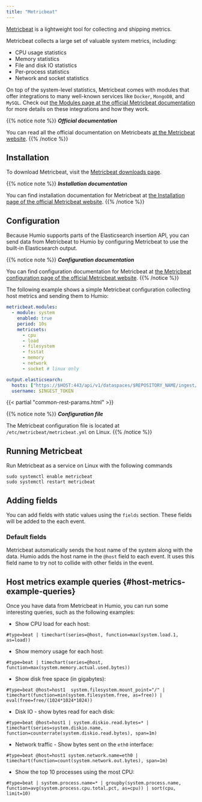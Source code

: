 ```yaml
---
title: "Metricbeat"
---
```


[Metricbeat](https://www.elastic.co/products/beats/metricbeat) is a lightweight tool for collecting and shipping metrics.

Metricbeat collects a large set of valuable system metrics, including:

* CPU usage statistics
* Memory statistics
* File and disk IO statistics
* Per-process statistics
* Network and socket statistics

On top of the system-level statistics, Metricbeat comes with modules that offer
integrations to many well-known services like `Docker`, `MongoDB`, and `MySQL`.
Check out [the Modules page at the official Metricbeat documentation](https://www.elastic.co/guide/en/beats/metricbeat/current/metricbeat-modules.html) for more details on these integrations and how they work.


{{% notice note %}}
***Official documentation***

You can read all the official documentation on Metricbeats [at the Metricbeat website](https://www.elastic.co/guide/en/beats/metricbeat/current/index.html).
{{% /notice %}}

## Installation

To download Metricbeat, visit the [Metricbeat downloads page](https://www.elastic.co/downloads/beats/metricbeat).

{{% notice note %}}
***Installation documentation***

You can find installation documentation for Metricbeat at [the Installation page of the official Metricbeat website](https://www.elastic.co/guide/en/beats/metricbeat/current/metricbeat-installation.html).
{{% /notice %}}


## Configuration

Because Humio supports parts of the Elasticsearch insertion API, you can send
data from Metricbeat to Humio by configuring Metricbeat to use the built-in
Elasticsearch output.

{{% notice note %}}
***Configuration documentation***

You can find configuration documentation for Metricbeat at [the Metricbeat configuration page of the official Metricbeat website](https://www.elastic.co/guide/en/beats/metricbeat/current/configuring-howto-metricbeat.html).
{{% /notice %}}


The following example shows a simple Metricbeat configuration collecting host metrics and sending them to Humio:

```yaml
metricbeat.modules:
  - module: system
    enabled: true
    period: 10s
    metricsets:
      - cpu
      - load
      - filesystem
      - fsstat
      - memory
      - network
      - socket # linux only

output.elasticsearch:
  hosts: ["https://$HOST:443/api/v1/dataspaces/$REPOSITORY_NAME/ingest/elasticsearch"]
  username: $INGEST_TOKEN
```

{{< partial "common-rest-params.html" >}}

{{% notice note %}}
***Configuration file***

The Metricbeat configuration file is located at `/etc/metricbeat/metricbeat.yml` on Linux.
{{% /notice %}}

## Running Metricbeat

Run Metricbeat as a service on Linux with the following commands

```
sudo systemctl enable metricbeat
sudo systemctl restart metricbeat
```

## Adding fields

You can add fields with static values using the `fields` section. These fields
will be added to the each event.

### Default fields

Metricbeat automatically sends the host name of the system along with the data.
Humio adds the host name in the `@host` field to each event. It uses this field
name to try not to collide with other fields in the event.

## Host metrics example queries {#host-metrics-example-queries}

Once you have data from Metricbeat in Humio, you can run some interesting
queries, such as the following examples:

* Show CPU load for each host:
```
#type=beat | timechart(series=@host, function=max(system.load.1, as=load))
```

* Show memory usage for each host:
```
#type=beat | timechart(series=@host, function=max(system.memory.actual.used.bytes))
```

* Show disk free space (in gigabytes):
```
#type=beat @host=host1  system.filesystem.mount_point="/" | timechart(function=min(system.filesystem.free, as=free)) | eval(free=free/(1024*1024*1024))
```

* Disk IO - show bytes read for each disk:
```
#type=beat @host=host1 | system.diskio.read.bytes=* | timechart(series=system.diskio.name, function=counterrate(system.diskio.read.bytes), span=1m)
```

* Network traffic - Show bytes sent on the `eth0` interface:
```
#type=beat @host=host1 system.network.name=eth0 | timechart(function=count(system.network.out.bytes), span=1m)
```

* Show the top 10 processes using the most CPU:
```
#type=beat | system.process.name=* | groupby(system.process.name, function=avg(system.process.cpu.total.pct, as=cpu)) | sort(cpu, limit=10)
```
